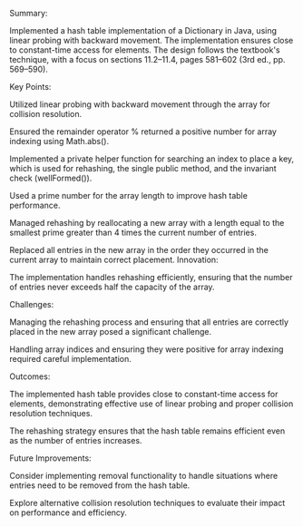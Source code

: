 
Summary:

Implemented a hash table implementation of a Dictionary in Java, using linear probing with backward movement. The implementation ensures close to constant-time access for elements. The design follows the textbook's technique, with a focus on sections 11.2–11.4, pages 581–602 (3rd ed., pp. 569–590).

Key Points:

Utilized linear probing with backward movement through the array for collision resolution.

Ensured the remainder operator % returned a positive number for array indexing using Math.abs().

Implemented a private helper function for searching an index to place a key, which is used for rehashing, the single public method, and the invariant check (wellFormed()).

Used a prime number for the array length to improve hash table performance.

Managed rehashing by reallocating a new array with a length equal to the smallest prime greater than 4 times the current number of entries.

Replaced all entries in the new array in the order they occurred in the current array to maintain correct placement.
Innovation:

The implementation handles rehashing efficiently, ensuring that the number of entries never exceeds half the capacity of the array.

Challenges:

Managing the rehashing process and ensuring that all entries are correctly placed in the new array posed a significant challenge.

Handling array indices and ensuring they were positive for array indexing required careful implementation.

Outcomes:

The implemented hash table provides close to constant-time access for elements, demonstrating effective use of linear probing and proper collision resolution techniques.

The rehashing strategy ensures that the hash table remains efficient even as the number of entries increases.

Future Improvements:

Consider implementing removal functionality to handle situations where entries need to be removed from the hash table.

Explore alternative collision resolution techniques to evaluate their impact on performance and efficiency.
